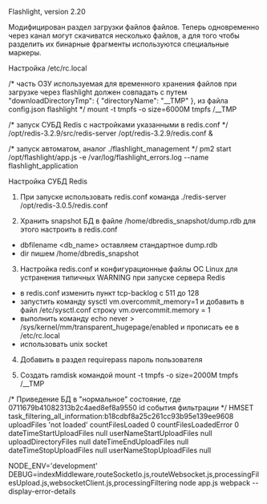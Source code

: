 Flashlight, version 2.20 

Модифицирован раздел загрузки файлов файлов. Теперь одновременно через канал могут скачиватся несколько файлов, а для того чтобы разделить их бинарные фрагменты используются специальные маркеры.

Настройка /etc/rc.local

/*
часть ОЗУ используемая для временного хранения файлов при загрузке через flashlight
должен совпадать с путем
"downloadDirectoryTmp": {
   "directoryName": "__TMP"
}, из файла config.json flashlight
*/
mount -t tmpfs -o size=6000M tmpfs /__TMP

/*
запуск СУБД Redis с настройками указанными в redis.conf
*/
/opt/redis-3.2.9/src/redis-server /opt/redis-3.2.9/redis.conf &

/*
запуск автоматом, аналог ./flashlight_management
*/
pm2 start /opt/flashlight/app.js -e /var/log/flashlight_errors.log --name flashlight_application



Настройка СУБД Redis

1. При запуске использовать redis.conf
команда ./redis-server /opt/redis-3.0.5/redis.conf

2. Хранить snapshot БД в файле /home/dbredis_snapshot/dump.rdb
для этого настроить в redis.conf
 - dbfilename <db_name> оставляем стандартное dump.rdb
 - dir пишем /home/dbredis_snapshot

3. Настройка redis.conf и конфигурационные файлы ОС Linux для устранения типичных
WARNING при запуске сервера Redis
 - в redis.conf изменить пункт tcp-backlog с 511 до 128
 - запустить команду sysctl vm.overcommit_memory=1 и добавить в файл /etc/sysctl.conf строку vm.overcommit.memory = 1
 - выполнить команду echo never > /sys/kernel/mm/transparent_hugepage/enabled и прописать ее в /etc/rc.local
 - использовать unix socket

4. Добавить в раздел requirepass пароль пользователя

5. Создать ramdisk командой mount -t tmpfs -o size=2000M tmpfs /__TMP



/*
Приведение БД в "нормальное" состояние, где 0711679b41082313b2c4aed8ef8a9550 id события фильтрации
*/
HMSET task_filtering_all_information:b18cdbf8a25c261cc93b95e139ee9608 uploadFiles 'not loaded' countFilesLoaded 0 countFilesLoadedError 0 dateTimeStartUploadFiles null userNameStartUploadFiles null uploadDirectoryFiles null dateTimeEndUploadFiles null dateTimeStopUploadFiles null userNameStopUploadFiles null

NODE_ENV='development' DEBUG=indexMiddleware,routeSocketIo.js,routeWebsocket.js,processingFilesUpload.js,websocketClient.js,processingFiltering node app.js
webpack --display-error-details